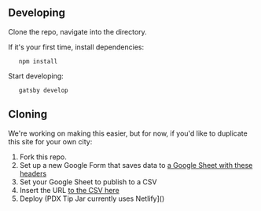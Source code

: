 ## Developing

Clone the repo, navigate into the directory.

If it's your first time, install dependencies:

```shell
   npm install
```

Start developing:

```shell
   gatsby develop
```

## Cloning
We're working on making this easier, but for now, if you'd like to duplicate this site for your own city:

1. Fork this repo.
2. Set up a new Google Form that saves data to [a Google Sheet with these headers](https://docs.google.com/spreadsheets/d/e/2PACX-1vQuZugxK6PwsMWUTHFrWxF7xZ0mmlkIcNLLQ4H8LWjflx_JpPi1804_BgKp-KLNnScVnmcmant9DDmp/pubhtml?gid=1536693349&single=true)
3. Set your Google Sheet to publish to a CSV
4. Insert the URL [to the CSV here](https://github.com/noahmanger/pdxtipjar/blob/master/src/components/constants.js#L2)
3. Deploy (PDX Tip Jar currently uses Netlify]()

